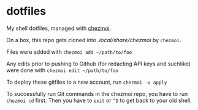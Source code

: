 # dotfiles
My shell dotfiles, managed with [chezmoi](https://www.chezmoi.io/).

On a box, this repo gets cloned into _.local/share/chezmoi_ by `chezmoi`.

Files were added with `chezmoi add ~/path/to/foo`

Any edits prior to pushing to Github (for redacting API keys and suchlike) were done with `chezmoi edit ~/path/to/foo`

To deploy these gitfiles to a new account, run `chezmoi -v apply`

To successfully run Git commands in the chezmoi repo, you have to run `chezmoi cd` first.  Then you have to `exit` or `^D` to get back to your old shell.

